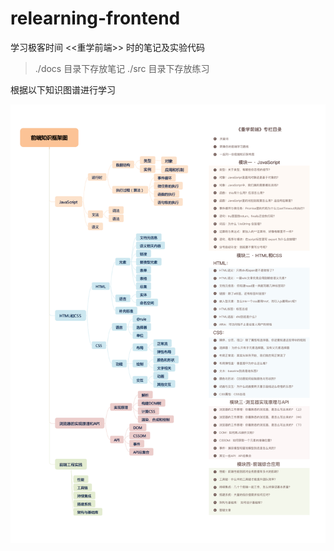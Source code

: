 # relearning-frontend

学习极客时间 <<重学前端>> 时的笔记及实验代码

> ./docs 目录下存放笔记
> ./src 目录下存放练习

根据以下知识图谱进行学习

![tupu](./docs/imgs/tupu.jpeg)

